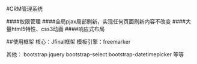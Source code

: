 #CRM管理系统

####权限管理
####全局pjax局部刷新，实现任何页面刷新内容不改变
####大量html5特性、css3动画
####响应式布局

##使用框架
核心：Jfinal框架
模板引擎：freemarker

其他：
    bootstrap
    jquery
    bootstrap-select
    bootstrap-datetimepicker
    等等







